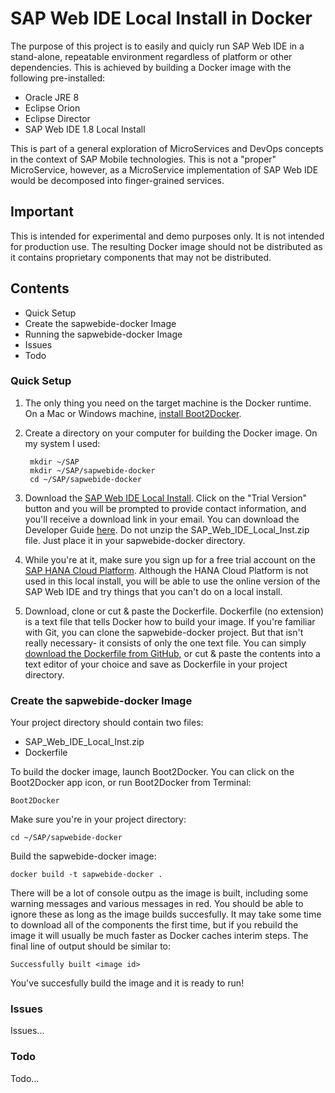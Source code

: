 # SAP Web IDE Local Install in Docker
The purpose of this project is to easily and quicly run SAP Web IDE in a stand-alone, repeatable environment regardless of platform or other dependencies. This is achieved by building a Docker image with the following pre-installed:
- Oracle JRE 8
- Eclipse Orion
- Eclipse Director
- SAP Web IDE 1.8 Local Install

This is part of a general exploration of MicroServices and DevOps concepts in the context of SAP Mobile technologies. This is not a "proper" MicroService, however, as a MicroService implementation of SAP Web IDE would be decomposed into finger-grained services.
## Important
This is intended for experimental and demo purposes only. It is not intended for production use. The resulting Docker image should not be distributed as it contains proprietary components that may not be distributed.
## Contents
* Quick Setup
* Create the sapwebide-docker Image
* Running the sapwebide-docker Image
* Issues
* Todo

### Quick Setup
1. The only thing you need on the target machine is the Docker runtime. On a Mac or Windows machine, [install Boot2Docker](https://docs.docker.com/installation/#installation 'Docker Installation').
2. Create a directory on your computer for building the Docker image. On my system I used:

        mkdir ~/SAP
        mkdir ~/SAP/sapwebide-docker
        cd ~/SAP/sapwebide-docker

3. Download the [SAP Web IDE Local Install](https://store.sap.com/sap/cp/ui/resources/store/html/SolutionDetails.html?pid=0000013489&catID=&pcntry=US&sap-language=EN&_cp_id=id-1413816705087-0 'SAP Web IDE Local Install Trial'). Click on the "Trial Version" button and you will be prompted to provide contact information, and you'll receive a download link in your email. You can download the Developer Guide [here](http://www.sdn.sap.com/irj/scn/index?rid=/library/uuid/d010835c-b539-3210-6eb6-906c58d3c573&overridelayout=true 'SAP Web IDE Developer Guide'). Do not unzip the SAP_Web_IDE_Local_Inst.zip file. Just place it in your sapwebide-docker directory.
4. While you're at it, make sure you sign up for a free trial account on the [SAP HANA Cloud Platform](http://hcp.sap.com/developers/TutorialCatalog/nat100_01_native_hana_getting_hana_trial.html 'SAP HCP Free Trial'). Although the HANA Cloud Platform is not used in this local install, you will be able to use the online version of the SAP Web IDE and try things that you can't do on a local install.
5. Download, clone or cut & paste the Dockerfile. Dockerfile (no extension) is a text file that tells Docker how to build your image. If you're familiar with Git, you can clone the sapwebide-docker project. But that isn't really necessary- it consists of only the one text file. You can simply [download the Dockerfile from GitHub](https://raw.githubusercontent.com/ericsolberg/sapwebide-docker/master/Dockerfile 'Dockerfile'), or cut & paste the contents into a text editor of your choice and save as Dockerfile in your project directory.

### Create the sapwebide-docker Image

Your project directory should contain two files:

* SAP_Web_IDE_Local_Inst.zip
* Dockerfile

To build the docker image, launch Boot2Docker. You can click on the Boot2Docker app icon, or run Boot2Docker from Terminal:

    Boot2Docker
Make sure you're in your project directory:

    cd ~/SAP/sapwebide-docker
Build the sapwebide-docker image:

    docker build -t sapwebide-docker .
There will be a lot of console outpu as the image is built, including some warning messages and various messages in red. You should be able to ignore these as long as the image builds succesfully. It may take some time to download all of the components the first time, but if you rebuild the image it will usually be much faster as Docker caches interim steps. The final line of output should be similar to:

    Successfully built <image id>
You've succesfully build the image and it is ready to run!
### Issues
Issues...
### Todo
Todo...
